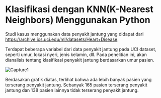 # Klasifikasi dengan KNN(K-Nearest Neighbors) Menggunakan Python

Studi kasus menggunakan data penyakit jantung yang didapat dari https://archive.ics.uci.edu/ml/datasets/Heart+Disease.

Terdapat beberapa variabel dari data penyakit jantung pada UCI dataset, seperti umur, lokasi nyeri, jenis kelamin, dll. Pada penelitian ini, akan dianalisis tentang klasifikasi penyakit jantung berdasarkan umur pasien.

![Capture1](https://user-images.githubusercontent.com/73114027/107907758-1b0c6f80-6f87-11eb-87d7-3241c90c2032.PNG)

Berdasakan grafik diatas, terlihat bahwa ada lebih banyak pasien yang terserang penyakit jantung. Sebanyak 165 pasien terserang penyakit jantung dan 138 pasien lainnya tidak terserang penyakit jantung. 

